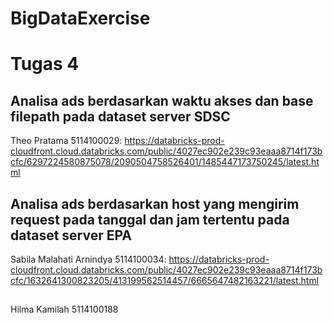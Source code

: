 # BigDataExercise

# Tugas 4
## Analisa ads berdasarkan waktu akses dan base filepath pada dataset server SDSC
Theo Pratama 5114100029: https://databricks-prod-cloudfront.cloud.databricks.com/public/4027ec902e239c93eaaa8714f173bcfc/6297224580875078/2090504758526401/1485447173750245/latest.html

## Analisa ads berdasarkan host yang mengirim request pada tanggal dan jam tertentu pada dataset server EPA
Sabila Malahati Arnindya 5114100034:
https://databricks-prod-cloudfront.cloud.databricks.com/public/4027ec902e239c93eaaa8714f173bcfc/1632641300823205/413199562514457/6665647482163221/latest.html

##
Hilma Kamilah 5114100188


